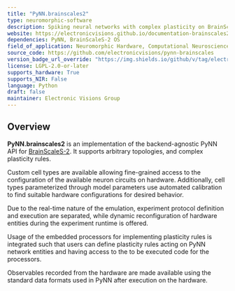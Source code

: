 ```yaml
---
title: "PyNN.brainscales2"
type: neuromorphic-software
description: Spiking neural networks with complex plasticity on BrainScaleS-2 neuromorphic hardware.
website: https://electronicvisions.github.io/documentation-brainscales2/latest/
dependencies: PyNN, BrainScaleS-2 OS
field_of_application: Neuromorphic Hardware, Computational Neuroscience, Spiking Neural Networks, Local Plasticity
source_code: https://github.com/electronicvisions/pynn-brainscales
version_badge_url_override: "https://img.shields.io/github/v/tag/electronicvisions/releases-ebrains"
license: LGPL-2.0-or-later
supports_hardware: True
supports_NIR: False
language: Python
draft: false
maintainer: Electronic Visions Group
---
```




## Overview

**PyNN.brainscales2** is an implementation of the backend-agnostic PyNN API for [BrainScaleS-2](https://open-neuromorphic.org/neuromorphic-computing/hardware/brainscales-2-universitat-heidelberg/).
It supports arbitrary topologies, and complex plasticity rules.

Custom cell types are available allowing fine-grained access to the configuration of the available neuron circuits on hardware.
Additionally, cell types parameterized through model parameters use automated calibration to find suitable hardware configurations for desired behavior.

Due to the real-time nature of the emulation, experiment protocol definition and execution are separated, while dynamic reconfiguration of hardware entities during the experiment runtime is offered.

Usage of the embedded processors for implementing plasticity rules is integrated such that users can define plasticity rules acting on PyNN network entities and having access to the to be executed code for the processors.

Observables recorded from the hardware are made available using the standard data formats used in PyNN after execution on the hardware.
